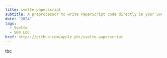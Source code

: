```yaml
---
title: svelte-paperscript
subtitle: A preprocessor to write PaperScript code directly in your Svelte components
date: "2024"
tags:
  - Svelte
  - 500 LOC
href: https://github.com/apple-phi/svelte-paperscript
---
```


tbc
